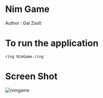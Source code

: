 Nim Game
========

Author : Gal Zsolt 

# To run the application

	ring NimGame.ring

# Screen Shot

![nimgame](https://raw.githubusercontent.com/ring-lang/ring/master/applications/nimgame/images/nimgame.png)
